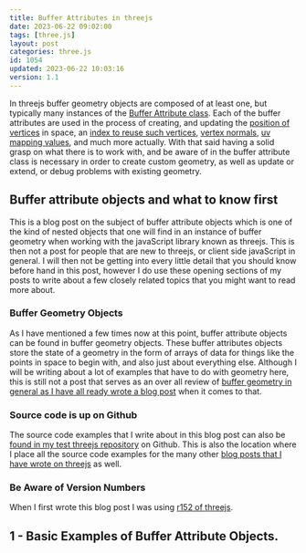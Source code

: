 ```yaml
---
title: Buffer Attributes in threejs
date: 2023-06-22 09:02:00
tags: [three.js]
layout: post
categories: three.js
id: 1054
updated: 2023-06-22 10:03:16
version: 1.1
---
```


In threejs buffer geometry objects are composed of at least one, but typically many instances of the [Buffer Attribute class](https://threejs.org/docs/#api/en/core/BufferAttribute). Each of the buffer attributes are used in the process of creating, and updating the [position of vertices](/2021/06/07/threejs-buffer-geometry-attributes-position/) in space, an [index to reuse such vertices](/2022/12/09/threejs-buffer-geometry-index/), [vertex normals](/2021/06/08/threejs-buffer-geometry-attributes-normals/), [uv mapping values](/2021/06/09/threejs-buffer-geometry-attributes-uv/), and much more actually. With that said having a solid grasp on what there is to work with, and be aware of in the buffer attribute class is necessary in order to create custom geometry, as well as update or extend, or debug problems with existing geometry.

<!-- more -->

## Buffer attribute objects and what to know first

This is a blog post on the subject of buffer attribute objects which is one of the kind of nested objects that one will find in an instance of buffer geometry when working with the javaScript library known as threejs. This is then not a post for people that are new to threejs, or client side javaScript in general. I will then not be getting into every little detail that you should know before hand in this post, however I do use these opening sections of my posts to write about a few closely related topics that you might want to read more about.

### Buffer Geometry Objects

As I have mentioned a few times now at this point, buffer attribute objects can be found in buffer geometry objects. These buffer attributes objects store the state of a geometry in the form of arrays of data for things like the points in space to begin with, and also just about everything else. Although I will be writing about a lot of examples that have to do with geometry here, this is still not a post that serves as an over all review of [buffer geometry in general as I have all ready wrote a blog post](/2021/04/22/threejs-buffer-geometry/) when it comes to that.

### Source code is up on Github

The source code examples that I write about in this blog post can also be [found in my test threejs repository](/https://github.com/dustinpfister/test_threejs/tree/master/views/forpost/threejs-buffer-attribute) on Github. This is also the location where I place all the source code examples for the many other [blog posts that I have wrote on threejs](/categories/three-js/) as well.

### Be Aware of Version Numbers

When I first wrote this blog post I was using [r152 of threejs](https://github.com/dustinpfister/test_threejs/blob/master/views/demos/r152/README.md).


## 1 - Basic Examples of Buffer Attribute Objects.

